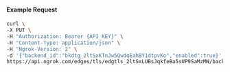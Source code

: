 <!-- Code generated for API Clients. DO NOT EDIT. -->

#### Example Request

```bash
curl \
-X PUT \
-H "Authorization: Bearer {API_KEY}" \
-H "Content-Type: application/json" \
-H "Ngrok-Version: 2" \
-d '{"backend_id":"bkdtg_2ltSxKTnJw5QwdqEahBY1dtpvKo","enabled":true}' \
https://api.ngrok.com/edges/tls/edgtls_2ltSxLUBsJqkfeBa5sUP9SaMzMN/backend
```
